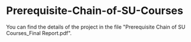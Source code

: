 # Prerequisite-Chain-of-SU-Courses

You can find the details of the project in the file "Prerequisite Chain of SU Courses_Final Report.pdf".
